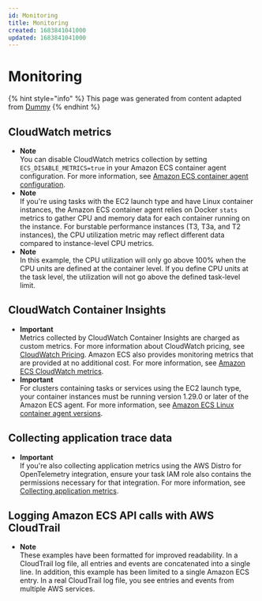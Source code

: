 ```yaml
---
id: Monitoring
title: Monitoring
created: 1683841041000
updated: 1683841041000
---
```

# Monitoring
{% hint style="info" %}
This page was generated from content adapted from [Dummy](https://docs.aws.amazon.com/ec2/index.html)
{% endhint %}
## CloudWatch metrics

- **Note**  
You can disable CloudWatch metrics collection by setting `ECS_DISABLE_METRICS=true` in your Amazon ECS container agent configuration\. For more information, see [Amazon ECS container agent configuration](ecs-agent-config.md)\.
- **Note**  
If you're using tasks with the EC2 launch type and have Linux container instances, the Amazon ECS container agent relies on Docker `stats` metrics to gather CPU and memory data for each container running on the instance\. For burstable performance instances \(T3, T3a, and T2 instances\), the CPU utilization metric may reflect different data compared to instance\-level CPU metrics\.
- **Note**  
In this example, the CPU utilization will only go above 100% when the CPU units are defined at the container level\. If you define CPU units at the task level, the utilization will not go above the defined task\-level limit\.


## CloudWatch Container Insights

- **Important**  
Metrics collected by CloudWatch Container Insights are charged as custom metrics\. For more information about CloudWatch pricing, see [CloudWatch Pricing](https://aws.amazon.com/cloudwatch/pricing/)\. Amazon ECS also provides monitoring metrics that are provided at no additional cost\. For more information, see [Amazon ECS CloudWatch metrics](cloudwatch-metrics.md)\.
- **Important**  
For clusters containing tasks or services using the EC2 launch type, your container instances must be running version 1\.29\.0 or later of the Amazon ECS agent\. For more information, see [Amazon ECS Linux container agent versions](ecs-agent-versions.md)\.


## Collecting application trace data

- **Important**  
If you're also collecting application metrics using the AWS Distro for OpenTelemetry integration, ensure your task IAM role also contains the permissions necessary for that integration\. For more information, see [Collecting application metrics](metrics-data.md)\.


## Logging Amazon ECS API calls with AWS CloudTrail

- **Note**  
These examples have been formatted for improved readability\. In a CloudTrail log file, all entries and events are concatenated into a single line\. In addition, this example has been limited to a single Amazon ECS entry\. In a real CloudTrail log file, you see entries and events from multiple AWS services\.

